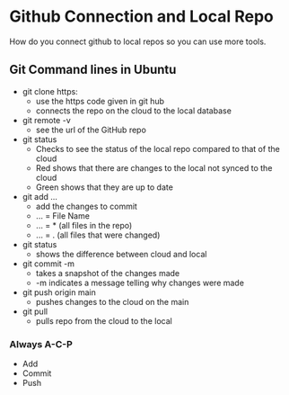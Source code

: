 # Github Connection and Local Repo

How do you connect github to local repos so you can use more tools.

## Git Command lines in Ubuntu

- git clone https:
  - use the https code given in git hub
  - connects the repo on the cloud to the local database
- git remote -v
  - see the url of the GitHub repo
- git status
  - Checks to see the status of the local repo compared to that of the cloud
  - Red shows that there are changes to the local not synced to the cloud
  - Green shows that they are up to date
- git add ...
  - add the changes to commit
  - ... = File Name
  - ... = * (all files in the repo)
  - ... = . (all files that were changed)
- git status
  - shows the difference between cloud and local
- git commit -m
  - takes a snapshot of the changes made
  - -m indicates a message telling why changes were made
- git push origin main
  - pushes changes to the cloud on the main
- git pull
  - pulls repo from the cloud to the local

### Always A-C-P

- Add
- Commit
- Push  
